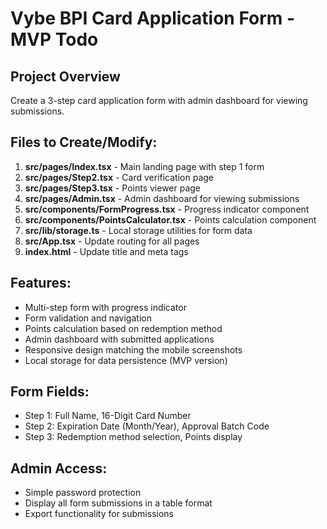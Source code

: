 # Vybe BPI Card Application Form - MVP Todo

## Project Overview
Create a 3-step card application form with admin dashboard for viewing submissions.

## Files to Create/Modify:

1. **src/pages/Index.tsx** - Main landing page with step 1 form
2. **src/pages/Step2.tsx** - Card verification page 
3. **src/pages/Step3.tsx** - Points viewer page
4. **src/pages/Admin.tsx** - Admin dashboard for viewing submissions
5. **src/components/FormProgress.tsx** - Progress indicator component
6. **src/components/PointsCalculator.tsx** - Points calculation component
7. **src/lib/storage.ts** - Local storage utilities for form data
8. **src/App.tsx** - Update routing for all pages
9. **index.html** - Update title and meta tags

## Features:
- Multi-step form with progress indicator
- Form validation and navigation
- Points calculation based on redemption method
- Admin dashboard with submitted applications
- Responsive design matching the mobile screenshots
- Local storage for data persistence (MVP version)

## Form Fields:
- Step 1: Full Name, 16-Digit Card Number
- Step 2: Expiration Date (Month/Year), Approval Batch Code
- Step 3: Redemption method selection, Points display

## Admin Access:
- Simple password protection
- Display all form submissions in a table format
- Export functionality for submissions